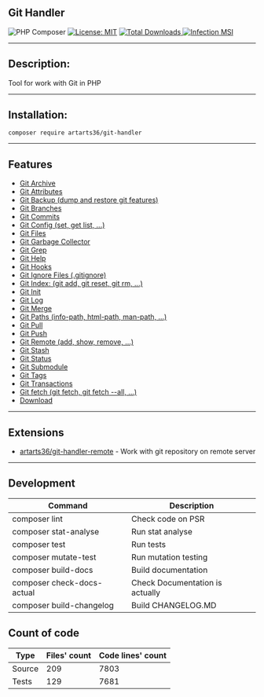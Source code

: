 ## Git Handler

![PHP Composer](https://github.com/ArtARTs36/GitHandler/workflows/PHP%20Composer/badge.svg?branch=master)
[![License: MIT](https://img.shields.io/badge/License-MIT-yellow.svg)](https://opensource.org/licenses/MIT)
<a href="https://poser.pugx.org/artarts36/git-handler/d/total.svg">
    <img src="https://poser.pugx.org/artarts36/git-handler/d/total.svg" alt="Total Downloads">
</a>
[![Infection MSI](https://img.shields.io/endpoint?style=flat&url=https%3A%2F%2Fbadge-api.stryker-mutator.io%2Fgithub.com%2FArtARTs36%2FGitHandler%2Fmaster)](https://infection.github.io)

----

## Description:

Tool for work with Git in PHP

---

## Installation:

`composer require artarts36/git-handler`

----

## Features

* [Git Archive](docs/git_archive_command.md)
* [Git Attributes](docs/git_attribute_command.md)
* [Git Backup (dump and restore git features)](docs/git_backup.md)
* [Git Branches](docs/git_branch_command.md)
* [Git Commits](docs/git_commit_command.md)
* [Git Config (set, get list, ...)](docs/git_config_command.md)
* [Git Files](docs/git_file_command.md)
* [Git Garbage Collector](docs/git_garbage_command.md)
* [Git Grep](docs/git_grep_command.md)
* [Git Help](docs/git_help_command.md)
* [Git Hooks](docs/git_hook_command.md)
* [Git Ignore Files (.gitignore)](docs/git_ignore_command.md)
* [Git Index: (git add, git reset, git rm, ...)](docs/git_index_command.md)
* [Git Init](docs/git_setup_command.md)
* [Git Log](docs/git_log_command.md)
* [Git Merge](docs/git_merge_command.md)
* [Git Paths (info-path, html-path, man-path, ...)](docs/git_path_command.md)
* [Git Pull](docs/git_pull_command.md)
* [Git Push](docs/git_push_command.md)
* [Git Remote (add, show, remove, ...)](docs/git_remote_command.md)
* [Git Stash](docs/git_stash_command.md)
* [Git Status](docs/git_status_command.md)
* [Git Submodule](docs/git_submodule_command.md)
* [Git Tags](docs/git_tag_command.md)
* [Git Transactions](docs/git_transaction.md)
* [Git fetch (git fetch, git fetch --all, ...)](docs/git_fetch_command.md)
* [Download](docs/downloader.md)

----

## Extensions
* [artarts36/git-handler-remote](https://github.com/ArtARTs36/php-git-handler-remote) - Work with git repository on remote server

----

## Development

|  Command  | Description  |
| ------------ | ------------ |
|  composer lint  |  Check code on PSR  |  
|  composer stat-analyse  |  Run stat analyse  |  
|  composer test  |  Run tests  |  
|  composer mutate-test  |  Run mutation testing  |  
|  composer build-docs  |  Build documentation  |  
|  composer check-docs-actual  |  Check Documentation is actually  |  
|  composer build-changelog  |  Build CHANGELOG.MD  |

## Count of code

|  Type  |  Files' count  |  Code lines' count  |  
|  ------------  |  ------------  |  ------------  |  
|  Source  |  209  |  7803  |  
|  Tests  |  129  |  7681  |  

